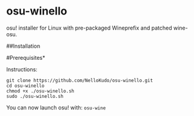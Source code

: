 # osu-winello
osu! installer for Linux with pre-packaged Wineprefix and patched wine-osu.

##Installation

#Prerequisites* 


Instructions:
```
git clone https://github.com/NelloKudo/osu-winello.git
cd osu-winello
chmod +x ./osu-winello.sh
sudo ./osu-winello.sh
```

You can now launch osu! with:
```osu-wine```

